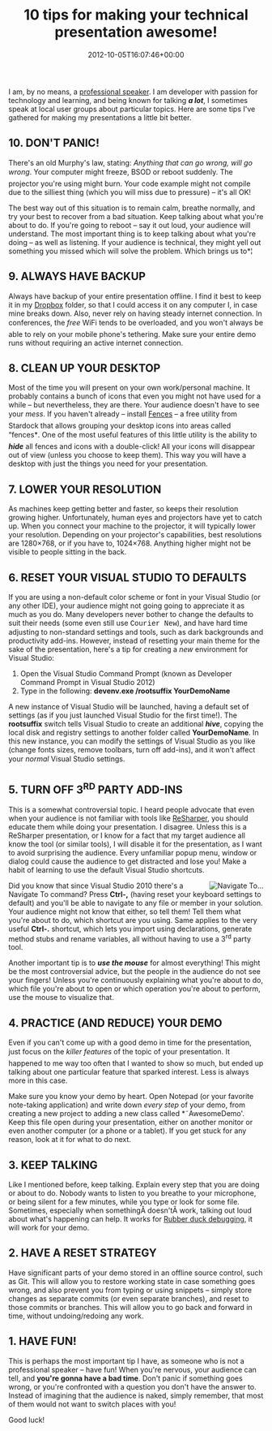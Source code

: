 ﻿---
title: 10 tips for making your technical presentation awesome!
date: 2012-10-05T16:07:46+00:00
---
I am, by no means, a [professional speaker](http://www.speakinghacks.com/). I am developer with passion for technology and learning, and being known for talking **_a lot_**, I sometimes speak at local user groups about particular topics. Here are some tips I've gathered for making my presentations a little bit better.

## 10. DON'T PANIC!

<img style="background-image: none; float: right; padding-top: 0px; padding-left: 0px; margin: 0px 0px 0px 5px; display: inline; padding-right: 0px; border-width: 0px;" title="" src="http://i2.wp.com/hmemcpy.com/wp-content/uploads/2012/10/image3.png?resize=244%2C154" alt="" align="right" border="0" data-recalc-dims="1" />There's an old Murphy's law, stating: *Anything that can go wrong, will go wrong*. Your computer might freeze, BSOD or reboot suddenly. The projector you're using might burn. Your code example might not compile due to the silliest thing (which you will miss due to pressure) &ndash; it's all OK!

The best way out of this situation is to remain calm, breathe normally, and try your best to recover from a bad situation. Keep talking about what you're about to do. If you're going to reboot &ndash; say it out loud, your audience will understand. The most important thing is to keep talking about what you're doing &ndash; as well as listening. If your audience is technical, they might yell out something you missed which will solve the problem. Which brings us to*¦

## 9. ALWAYS HAVE BACKUP

Always have backup of your entire presentation offline. I find it best to keep it in my [Dropbox](https://www.dropbox.com/referrals/NTIzMjM2NjE5?src=global9) folder, so that I could access it on any computer I, in case mine breaks down. Also, never rely on having steady internet connection. In conferences, the *free* WiFi tends to be overloaded, and you won't always be able to rely on your mobile phone's tethering. Make sure your entire demo runs without requiring an active internet connection.

## 8. CLEAN UP YOUR DESKTOP

[<img style="background-image: none; padding-top: 0px; padding-left: 0px; margin: 0px 0px 0px 5px; display: inline; padding-right: 0px; border: 0px;" src="http://i2.wp.com/www.stardock.com/products/fences/images/screenshots/fences_image.png?resize=244%2C184" alt="" align="right" border="0" data-recalc-dims="1" />](http://i2.wp.com/www.stardock.com/products/fences/images/screenshots/fences_image.png)Most of the time you will present on your own work/personal machine. It probably contains a bunch of icons that even you might not have used for a while &ndash; but nevertheless, they are there. Your audience doesn't have to see your *mess*. If you haven't already &ndash; install [Fences](http://www.stardock.com/products/fences/) &ndash; a free utility from Stardock that allows grouping your desktop icons into areas called &#8220;fences*. One of the most useful features of this little utility is the ability to **_hide_** all fences and icons with a double-click! All your icons will disappear out of view (unless you choose to keep them). This way you will have a desktop with just the things you need for your presentation.

## 7. LOWER YOUR RESOLUTION

As machines keep getting better and faster, so keeps their resolution growing higher. Unfortunately, human eyes and projectors have yet to catch up. When you connect your machine to the projector, it will typically lower your resolution. Depending on your projector's capabilities, best resolutions are 1280&#215;768, or if you have to, 1024&#215;768. Anything higher might not be visible to people sitting in the back.

## 6. RESET YOUR VISUAL STUDIO TO DEFAULTS

If you are using a non-default color scheme or font in your Visual Studio (or any other IDE), your audience might not going going to appreciate it as much as you do. Many developers never bother to change the defaults to suit their needs (some even still use <span style="font-family: 'Courier New';">Courier New</span>), and have hard time adjusting to non-standard settings and tools, such as dark backgrounds and productivity add-ins. However, instead of resetting your main theme for the sake of the presentation, here's a tip for creating a _new_ environment for Visual Studio:

  1. Open the Visual Studio Command Prompt (known as Developer Command Prompt in Visual Studio 2012)
  2. Type in the following: **devenv.exe /rootsuffix YourDemoName**

A new instance of Visual Studio will be launched, having a default set of settings (as if you just launched Visual Studio for the first time!). The **rootsuffix** switch tells Visual Studio to create an additional **_hive_**, copying the local disk and registry settings to another folder called **YourDemoName**. In this new instance, you can modify the settings of Visual Studio as you like (change fonts sizes, remove toolbars, turn off add-ins), and it won't affect your *normal* Visual Studio settings.

## 5. TURN OFF 3<sup>RD</sup> PARTY ADD-INS

This is a somewhat controversial topic. I heard people advocate that even when your audience is not familiar with tools like [ReSharper](http://www.jetbrains.com/resharper/), you should educate them while doing your presentation. I disagree. Unless this is a ReSharper presentation, or I know for a fact that my target audience all know the tool (or similar tools), I will disable it for the presentation, as I want to avoid surprising the audience. Every unfamiliar popup menu, window or dialog could cause the audience to get distracted and lose you! Make a habit of learning to use the default Visual Studio shortcuts.

[<img style="background-image: none; float: right; padding-top: 0px; padding-left: 0px; margin: 0px 0px 0px 5px; display: inline; padding-right: 0px; border-width: 0px;" title="Navigate To..." src="http://i1.wp.com/hmemcpy.com/wp-content/uploads/2012/10/SNAGHTML7b5e651_thumb.png?resize=244%2C176" alt="Navigate To..." align="right" border="0" data-recalc-dims="1" />](http://i1.wp.com/hmemcpy.com/wp-content/uploads/2012/10/SNAGHTML7b5e651.png)Did you know that since Visual Studio 2010 there's a Navigate To command? Press **Ctrl-,** (having reset your keyboard settings to default) and you'll be able to navigate to any file or member in your solution. Your audience might not know that either, so tell them! Tell them what you're about to do, which shortcut are you using. Same applies to the very useful **Ctrl-.** shortcut, which lets you import using declarations, generate method stubs and rename variables, all without having to use a 3<sup>rd</sup> party tool.

Another important tip is to **_use the mouse_** for almost everything! This might be the most controversial advice, but the people in the audience do not see your fingers! Unless you're continuously explaining what you're about to do, which file you're about to open or which operation you're about to perform, use the mouse to visualize that.

## 4. PRACTICE (AND REDUCE) YOUR DEMO

Even if you can't come up with a good demo in time for the presentation, just focus on the *killer features* of the topic of your presentation. It happened to me way too often that I wanted to show so much, but ended up talking about one particular feature that sparked interest. Less is always more in this case.

Make sure you know your demo by heart. Open Notepad (or your favorite note-taking application) and write down _every step_ of your demo, from creating a new project to adding a new class called *˜AwesomeDemo'. Keep this file open during your presentation, either on another monitor or even another computer (or a phone or a tablet). If you get stuck for any reason, look at it for what to do next.

## **3. KEEP TALKING**

<img style="float: right; margin: 0px 0px 0px 5px; display: inline;" title="" src="http://i2.wp.com/hmemcpy.com/wp-content/uploads/2012/10/image5.png?resize=160%2C160" alt="" align="right" data-recalc-dims="1" />Like I mentioned before, keep talking. Explain every step that you are doing or about to do. Nobody wants to listen to you breathe to your microphone, or being silent for a few minutes, while you type or look for some file. Sometimes, especially when somethingÂ doesn'tÂ work, talking out loud about what's happening can help. It works for [Rubber duck debugging](http://en.wikipedia.org/wiki/Rubber_duck_debugging), it will work for your demo.

## **2. HAVE A RESET STRATEGY**

Have significant parts of your demo stored in an offline source control, such as Git. This will allow you to restore working state in case something goes wrong, and also prevent you from typing or using snippets &ndash; simply store changes as separate commits (or even separate branches), and reset to those commits or branches. This will allow you to go back and forward in time, without undoing/redoing any work.

## 1. HAVE FUN!

<img style="background-image: none; float: right; padding-top: 0px; padding-left: 0px; margin: 0px 0px 0px 5px; display: inline; padding-right: 0px; border: 0px;" title="" src="http://i0.wp.com/hmemcpy.com/wp-content/uploads/2012/10/image6.png?resize=244%2C184" alt="" align="right" border="0" data-recalc-dims="1" />This is perhaps the most important tip I have, as someone who is not a professional speaker &ndash; have fun! When you're nervous, your audience can tell, and **you're gonna have a bad time**. Don't panic if something goes wrong, or you're confronted with a question you don't have the answer to. Instead of imagining that the audience is naked, simply remember, that most of them would not want to switch places with you!

Good luck!
